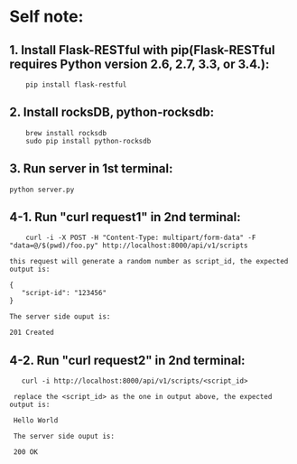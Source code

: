 # Self note:

## 1. Install Flask-RESTful with pip(Flask-RESTful requires Python version 2.6, 2.7, 3.3, or 3.4.):
```
    pip install flask-restful
```

## 2. Install rocksDB, python-rocksdb:
```
    brew install rocksdb
    sudo pip install python-rocksdb
```

## 3. Run server in 1st terminal:
    python server.py

## 4-1. Run "curl request1" in 2nd terminal:
```
    curl -i -X POST -H "Content-Type: multipart/form-data" -F "data=@/$(pwd)/foo.py" http://localhost:8000/api/v1/scripts
```
    this request will generate a random number as script_id, the expected output is:
 
    {
       "script-id": "123456"
    }
 
    The server side ouput is:
   
    201 Created

## 4-2. Run "curl request2" in 2nd terminal:
```
   curl -i http://localhost:8000/api/v1/scripts/<script_id>
```
     replace the <script_id> as the one in output above, the expected output is:
     
     Hello World
     
     The server side ouput is:
     
     200 OK
   


